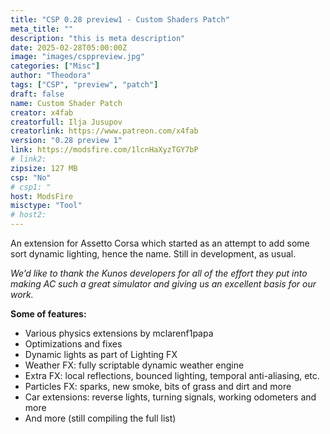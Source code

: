 ```yaml
---
title: "CSP 0.28 preview1 - Custom Shaders Patch"
meta_title: ""
description: "this is meta description"
date: 2025-02-28T05:00:00Z
image: "images/csppreview.jpg"
categories: ["Misc"]
author: "Theodora"
tags: ["CSP", "preview", "patch"]
draft: false
name: Custom Shader Patch
creator: x4fab
creatorfull: Ilja Jusupov
creatorlink: https://www.patreon.com/x4fab
version: "0.28 preview 1"
link: https://modsfire.com/1lcnHaXyzTGY7bP
# link2:
zipsize: 127 MB
csp: "No"
# csp1: "
host: ModsFire
misctype: "Tool"
# host2:
---
```


An extension for Assetto Corsa which started as an attempt to add some sort dynamic lighting, hence the name. Still in development, as usual.

*We’d like to thank the Kunos developers for all of the effort they put into making AC such a great simulator and giving us an excellent basis for our work.*

**Some of features:**
  - Various physics extensions by mclarenf1papa
  - Optimizations and fixes
  - Dynamic lights as part of Lighting FX
  - Weather FX: fully scriptable dynamic weather engine
  - Extra FX: local reflections, bounced lighting, temporal anti-aliasing, etc.
  - Particles FX: sparks, new smoke, bits of grass and dirt and more
  - Car extensions: reverse lights, turning signals, working odometers and more
  - And more (still compiling the full list)
